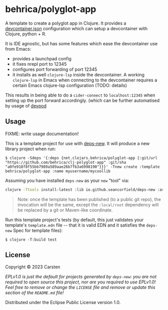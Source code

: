 # behrica/polyglot-app

A template to create a polyglot app in Clojure.
It provides a [devcontainer.json](https://containers.dev) configuration which can setup a devcontainer with Clojure, python + R.

It is IDE agnostic, but has some features which ease the devcontainer use from Emacs:
- provides a launchpad config
- it fixes nrepl port to 12345
- configures port forwarding of port 12345
- it installs as well `clojure-lsp` inside the devcontainer. A working `clojure-lsp` in Emacs when connecting to the devcontainer
  requires a certain Emacs clojure-lsp configuration (TODO: details)

This results in being able to do a `cider-connect` to `localhost:12345` when setting up the port forward accordingly.
(which can be further automatised by usage of [devpod](https://devpod.sh/)  

## Usage

FIXME: write usage documentation!

This is a template project for use with [deps-new](https://github.com/seancorfield/deps-new).
It will produce a new library project when run:

    $ clojure -Sdeps '{:deps {net.clojars.behrica/polyglot-app {:git/url "https://github.com/behrica/clj-polyglot-app" :git/sha "a0fe918f8f55bb7989a589aae26b7fb3a6998190"}}}' -Tnew create :template behrica/polyglot-app :name myusername/mycoollib

Assuming you have installed `deps-new` as your `new` "tool" via:

```bash
clojure -Ttools install-latest :lib io.github.seancorfield/deps-new :as new
```

> Note: once the template has been published (to a public git repo), the invocation will be the same, except the `:local/root` dependency will be replaced by a git or Maven-like coordinate.

Run this template project's tests (by default, this just validates your template's `template.edn`
file -- that it is valid EDN and it satisfies the `deps-new` Spec for template files):

    $ clojure -T:build test

## License

Copyright © 2023 Carsten

_EPLv1.0 is just the default for projects generated by `deps-new`: you are not_
_required to open source this project, nor are you required to use EPLv1.0!_
_Feel free to remove or change the `LICENSE` file and remove or update this_
_section of the `README.md` file!_

Distributed under the Eclipse Public License version 1.0.
